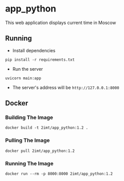 # app_python

This web application displays current time in Moscow

## Running

- Install dependencies

```console
pip install -r requirements.txt
```

- Run the server

```console
uvicorn main:app
```

- The server's address will be `http://127.0.0.1:8000`

## Docker

### Building The Image

```console
docker build -t 2imt/app_python:1.2 .
```

### Pulling The Image

```console
docker pull 2imt/app_python:1.2
```

### Running The Image

```console
docker run --rm -p 8000:8000 2imt/app_python:1.2
```
